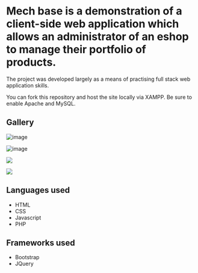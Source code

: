<h1>Mech base is a demonstration of a client-side web application which allows an administrator of an eshop to manage their portfolio of products.</h1>

<p>The project was developed largely as a means of practising full stack web application skills.</p>

<p>You can fork this repository and host the site locally via XAMPP. Be sure to enable Apache and MySQL.</p>

<h2>Gallery</h2>

![image](https://user-images.githubusercontent.com/48562972/204818338-090746b3-7675-4e08-91eb-2b779ce922ba.png)

![image](https://user-images.githubusercontent.com/48562972/204816667-b6cfec90-7811-458e-9a9b-cce95b1b16fe.png)

<img src="https://i.imgur.com/B64NyC6.gif"></img>

<img src="https://imgur.com/KIOjfgN"></img>


<h2>Languages used</h2>

<ul>
  <li>HTML</li>
  <li>CSS</li>
  <li>Javascript</li>
  <li>PHP</li>
</ul>

<h2>Frameworks used</h2>
 
 <ul>
  <li>Bootstrap</li>
  <li>JQuery</li>
  
